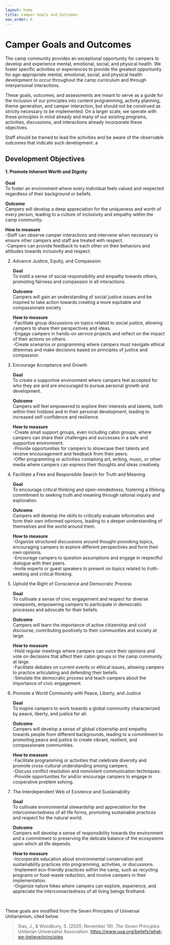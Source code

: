 ```yaml
---
layout: home
title: Camper Goals and Outcomes
nav_order: 6
---
```


# Camper Goals and Outcomes

The camp community provides an exceptional opportunity for campers to develop and experience mental, emotional, social, and physical health. We foster specific activities or experiences to provide the greatest opportunity for age-appropriate mental, emotional, social, and physical health development to occur throughout the camp curriculum and through interpersonal interactions. 

These goals, outcomes, and assessments are meant to serve as a guide for the inclusion of our principles into content programming, activity planning, theme generation, and camper interaction, but should not be construed as strictly necessary to be implemented. On a larger scale, we operate with these principles in mind already and many of our existing programs, activities, discussions, and interactions already incorporate these objectives.

Staff should be trained to lead the activities and be aware of the observable outcomes that indicate such development. a

## Development Objectives

#### 1. Promote Inherent Worth and Dignity  

   **Goal**  
     To foster an environment where every individual feels valued and respected regardless of their background or beliefs.  

   **Outcome**  
     Campers will develop a deep appreciation for the uniqueness and worth of every person, leading to a culture of inclusivity and empathy within the camp community.  

   **How to measure**   
   -Staff can observe camper interactions and intervene when necessary to ensure other campers and staff are treated with respect.  
   -Campers can provide feedback to each other on their behaviors and attitudes towards inclusivity and respect.  

2. Advance Justice, Equity, and Compassion <br>

   **Goal**  
   To instill a sense of social responsibility and empathy towards others, promoting fairness and compassion in all interactions.  

   **Outcome**  
Campers will gain an understanding of social justice issues and be inspired to take action towards creating a more equitable and compassionate society.  

   **How to measure**   
   -Facilitate group discussions on topics related to social justice, allowing campers to share their perspectives and ideas.  
   -Engage campers in hands-on service projects and reflect on the impact of their actions on others.  
   -Create scenarios or programming where campers must navigate ethical dilemmas and make decisions based on principles of justice and compassion.

3. Encourage Acceptance and Growth  

   **Goal**  
   To create a supportive environment where campers feel accepted for who they are and are encouraged to pursue personal growth and development.<br>

   **Outcome**  
   Campers will feel empowered to explore their interests and talents, both within their hobbies and in their personal development, leading to increased self-confidence and resilience. <br>

   **How to measure**  
   -Create small support groups, even including cabin groups, where campers can share their challenges and successes in a safe and supportive environment.  
   -Provide opportunities for campers to showcase their talents and receive encouragement and feedback from their peers.  
   -Offer programming or activities containing art, writing, music, or other media where campers can express their thoughts and ideas creatively.  

4. Facilitate a Free and Responsible Search for Truth and Meaning  

   **Goal**  
   To encourage critical thinking and open-mindedness, fostering a lifelong commitment to seeking truth and meaning through rational inquiry and exploration.  

   **Outcome**  
   Campers will develop the skills to critically evaluate information and form their own informed opinions, leading to a deeper understanding of themselves and the world around them.  

   **How to measure**  
   -Organize structured discussions around thought-provoking topics, encouraging campers to explore different perspectives and form their own opinions.  
   -Encourage campers to question assumptions and engage in respectful dialogue with their peers.  
   -Invite experts or guest speakers to present on topics related to truth-seeking and critical thinking.  

5. Uphold the Right of Conscience and Democratic Process  

   **Goal**  
   To cultivate a sense of civic engagement and respect for diverse viewpoints, empowering campers to participate in democratic processes and advocate for their beliefs.  

   **Outcome**  
   Campers will learn the importance of active citizenship and civil discourse, contributing positively to their communities and society at large.  

   **How to measure**  
   -Hold regular meetings where campers can voice their opinions and vote on decisions that affect their cabin groups or the camp community at large.  
   -Facilitate debates on current events or ethical issues, allowing campers to practice articulating and defending their beliefs.  
   -Simulate the democratic process and teach campers about the importance of civic engagement.  

6. Promote a World Community with Peace, Liberty, and Justice  

   **Goal**  
   To inspire campers to work towards a global community characterized by peace, liberty, and justice for all.  

   **Outcome**  
   Campers will develop a sense of global citizenship and empathy towards people from different backgrounds, leading to a commitment to promoting peace and justice to create vibrant, resilient, and compassionate communities.  

   **How to measure**  
   -Facilitate programming or activities that celebrate diversity and promote cross-cultural understanding among campers.  
   -Discuss conflict resolution and nonviolent communication techniques.  
   -Provide opportunities for and/or encourage campers to engage in cooperative problem solving.  

7. The Interdependent Web of Existence and Sustainability  

   **Goal**  
   To cultivate environmental stewardship and appreciation for the interconnectedness of all life forms, promoting sustainable practices and respect for the natural world.  

   **Outcome**  
   Campers will develop a sense of responsibility towards the environment and a commitment to preserving the delicate balance of the ecosystems upon which all life depends.  

   **How to measure**  
   -Incorporate education about environmental conservation and sustainability practices into programming, activities, or discussions.  
   -Implement eco-friendly practices within the camp, such as recycling programs or food-waste reduction, and involve campers in their implementation.  
   -Organize nature hikes where campers can explore, experience, and appreciate the interconnectedness of all living beings firsthand.  
<br>


These goals are modified from the Seven Principles of Universal Unitarianism, cited below.  
> Sias, J., & Woodbury, S. (2020, November 19). *The Seven Principles*. Unitarian Universalist Association. https://www.uua.org/beliefs/what-we-believe/principles 
